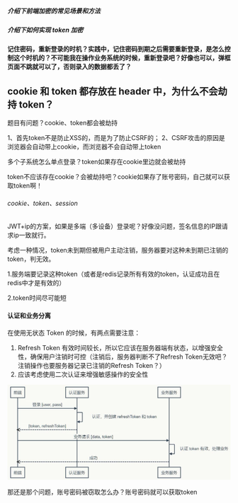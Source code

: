 ##### 介绍下前端加密的常见场景和方法

##### 介绍下如何实现 token 加密

#### 记住密码，重新登录的时机？实践中，记住密码到期之后需要重新登录，是怎么控制这个时机的？不可能我在操作业务系统的时候，重新登录吧？好像也可以，弹框页面不跳就可以了，否则录入的数据都丢了？

## cookie 和 token 都存放在 header 中，为什么不会劫持 token？

题目有问题？cookie、token都会被劫持

1、首先token不是防止XSS的，而是为了防止CSRF的；
2、CSRF攻击的原因是浏览器会自动带上cookie，而浏览器不会自动带上token























多个子系统怎么单点登录？token如果存在cookie里边就会被劫持





token不应该存在cookie？会被劫持吧？cookie如果存了账号密码，自己就可以获取token啊！



###### cookie、token、session



JWT+ip的方案，如果是多端（多设备）登录呢？好像没问题，签名信息的IP跟请求ip一致就行。

考虑一种情况，token未到期但被用户主动注销，服务器要对这种未到期已注销的token，判无效。

1.服务端要记录这种token（或者是redis记录所有有效的token，认证成功且在redis中才是有效的）

2.token时间尽可能短



#### 认证和业务分离

在使用无状态 Token 的时候，有两点需要注意：

1. Refresh Token 有效时间较长，所以它应该在服务器端有状态，以增强安全性，确保用户注销时可控（注销后，服务器判断不了Refresh Token无效吧？注销操作也要服务器记录已注销的Refresh Token？）
2. 应该考虑使用二次认证来增强敏感操作的安全性

![1570672596888](../_assets/image/1570672596888.png)



那还是那个问题，账号密码被窃取怎么办？账号密码就可以获取token



































